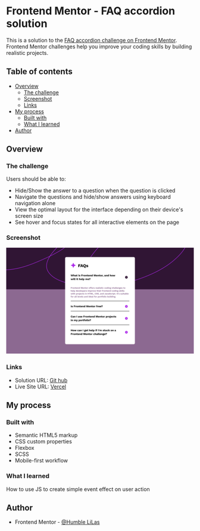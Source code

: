 # Frontend Mentor - FAQ accordion solution

This is a solution to the [FAQ accordion challenge on Frontend Mentor](https://www.frontendmentor.io/challenges/faq-accordion-wyfFdeBwBz). Frontend Mentor challenges help you improve your coding skills by building realistic projects. 

## Table of contents

- [Overview](#overview)
  - [The challenge](#the-challenge)
  - [Screenshot](#screenshot)
  - [Links](#links)
- [My process](#my-process)
  - [Built with](#built-with)
  - [What I learned](#what-i-learned)
- [Author](#author)




## Overview

### The challenge

Users should be able to:

- Hide/Show the answer to a question when the question is clicked
- Navigate the questions and hide/show answers using keyboard navigation alone
- View the optimal layout for the interface depending on their device's screen size
- See hover and focus states for all interactive elements on the page

### Screenshot

![](FAQ.png)


### Links

- Solution URL: [Git hub](https://github.com/humbl3LilaS/FAQ-Accordion.git)
- Live Site URL: [Vercel](https://vercel.com/humbl3lalis/faq-accordion-project)

## My process

### Built with

- Semantic HTML5 markup
- CSS custom properties
- Flexbox
- SCSS
- Mobile-first workflow




### What I learned

How to use JS to create simple event effect on user action



## Author
- Frontend Mentor - [@Humble LiLas](https://www.frontendmentor.io/profile/humbl3lalis)
